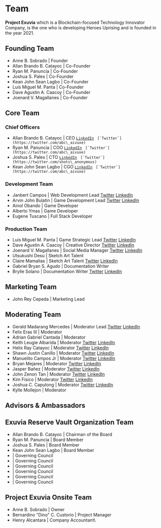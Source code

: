 # Team

**Project Exuvia** which is a Blockchain-focused Technology Innovator Company, is the one who is developing Heroes Uprising and is founded in the year 2021.



## Founding Team

* Anne B. Sobrado | Founder
* Allan Brando B. Catayoc | Co-Founder
* Ryan M. Panuncia | Co-Founder
* Joshua S. Pales | Co-Founder
* Kean John Sean Lagbo | Co-Founder
* Luis Miguel M. Panta | Co-Founder
* Dave Agustin A. Caacoy | Co-Founder
* Joenard V. Magallanes | Co-Founder

## Core Team

### Chief Officers

* Allan Brando B. Catayoc | CEO [`LinkedIn`](https://www.linkedin.com/in/allanbrandocatayoc) `` [`Twitter`](https://twitter.com/abc\_aivuxe)``
* Ryan  M. Panuncia | COO [`LinkedIn`](https://www.linkedin.com/in/allanbrandocatayoc) `` [`Twitter`](https://twitter.com/abc\_aivuxe)``
* Joshua S. Pales | CTO [`LinkedIn`](https://www.linkedin.com/in/joshua-pales-95aa48175/) `` [`Twitter`](https://twitter.com/shots\_anonymous)``
* Kean John Sean Lagbo | CGO [`LinkedIn`](https://www.linkedin.com/in/kenshinkean) `` [`Twitter`](https://twitter.com/abc\_aivuxe)``

### Development Team

* Janbert Campos | Web Development Lead  [Twitter](https://twitter.com/JanbertCampos) [LinkedIn](https://www.linkedin.com/in/janbert-campos-07427b244/)
* Arvin John Bulatin | Game Development Lead  [Twitter](https://twitter.com/BulatinJohnWork) [LinkedIn](https://www.linkedin.com/in/arvin-john-bulatin-5387b0213)
* Ainol Obando | Game Developer
* Alberto Ymas | Game Developer
* Eugene Tuscano | Full Stack Developer

### Production Team

* Luis Miguel M. Panta | Game Strategic Lead  [Twitter](https://twitter.com/Luis70731440) [LinkedIn](https://www.linkedin.com/in/luis-panta-105242242/)
* Dave Agustin A. Caacoy | Creative Director  [Twitter](https://twitter.com/CaacoyDave) [LinkedIn](https://www.linkedin.com/in/dave-agustin-caacoy-17381120b)
* Joenard V. Magallanes | Social Media Manager  [Twitter](https://twitter.com/ahjin\_nard) [LinkedIn](https://www.linkedin.com/in/nard-magallanes-590062226)
* Utsukushi Desu | Sketch Art Talent
* Claire Mamalias | Sketch Art Talent  [Twitter](https://twitter.com/ethanolol70) [LinkedIn](https://www.linkedin.com/in/erin-claire-mamalias-952332244)
* Gabriel Bryan S. Agudo | Documentation Writer
* Brylle Solano | Documentation Writer  [Twitter](https://twitter.com/solanobry) [LinkedIn](https://www.linkedin.com/in/brylle-solano-317252247)



## Marketing Team

* John Rey Cepeda | Marketing Lead

## Moderating Team

* Gerald Madarang Mercedes | Moderator Lead  [Twitter](https://twitter.com/gerald\_madarang) [LinkedIn](https://www.linkedin.com/in/gerald-mercedes-8aa25a244/)
* Felix Eras III | Moderator
* Adrian Gabriel Cantada | Moderator
* Keith Leugie Albarida | Moderator  [Twitter](https://twitter.com/KeithLeugie) [LinkedIn](https://www.linkedin.com/mwlite/in/keith-leugie-albarida-254184244)
* Helix Ray Catayoc | Moderator  [Twitter](https://mobile.twitter.com/Cryptooo1111) [LinkedIn](https://www.linkedin.com/mwlite/in/helix-ray-catayoc-178356152)
* Shawn Justin Canillo | Moderator  [Twitter](https://twitter.com/ShawnCanillo) [LinkedIn](https://www.linkedin.com/in/shawn-justin-canillo-96a327244)
* Manuelito Campos Jr | Moderator  [Twitter](https://twitter.com/ManManCamposJr) [LinkedIn](https://www.linkedin.com/in/manuelito-campos-jr-a0124b244)
* Bryan Mejares | Moderator  [Twitter](https://twitter.com/Pakloysss) [LinkedIn](https://www.linkedin.com/in/bryan-mejares-904187244)
* Jasper Bañez | Moderator  [Twitter](https://mobile.twitter.com/JasperBaez5) [LinkedIn](https://www.linkedin.com/mwlite/in/jasper-ba%C3%B1ez-b07329244)
* John Zenon Tan | Moderator  [Twitter](https://twitter.com/Gelokit) [LinkedIn](https://www.linkedin.com/in/john-zenon-tan-98418a244/)
* Kim Fisico | Moderator  [Twitter](https://twitter.com/kim\_fisico) [LinkedIn](https://www.linkedin.com/in/kim-fisico-3893a8244)
* Joshua C. Capulong | Moderator  [Twitter](https://twitter.com/Xcrypto\_assetX) [LinkedIn](https://www.linkedin.com/in/joshua-capulong-3895a6218/)
* Kylle Mollejon | Moderator

## Advisors & Ambassadors&#x20;

## Exuvia Reserve Vault Organization Team

* Allan Brando B. Catayoc | Chairman of the Board
* Ryan M. Panuncia | Board Member
* Joshua S. Pales | Board Member
* Kean John Sean Lagbo | Board Member
* &#x20;\| Governing Council
* &#x20;\| Governing Council
* &#x20;\| Governing Council
* &#x20;\| Governing Council
* &#x20;\| Governing Council
* &#x20;\| Governing Council

## Project Exuvia Onsite Team

* Anne B. Sobrado | Owner
* Bernardino "Dino" C. Custorio | Project Manager
* Henry Alcantara | Company Accountant\
